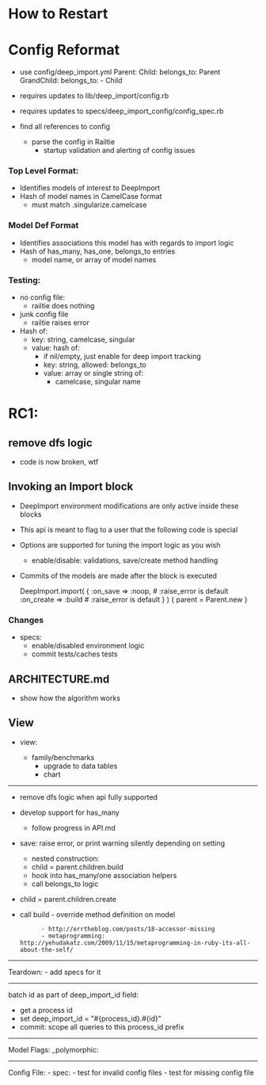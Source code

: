 How to Restart
==============

Config Reformat
===============
* use config/deep_import.yml
    Parent:
		Child:
			belongs_to: Parent
		GrandChild:
			belongs_to: 
			- Child

* requires updates to lib/deep_import/config.rb
* requires updates to specs/deep_import_config/config_spec.rb
* find all references to config
	* parse the config in Railtie
		* startup validation and alerting of config issues

### Top Level Format:
* Identifies models of interest to DeepImport
* Hash of model names in CamelCase format
	* must match .singularize.camelcase

### Model Def Format
* Identifies associations this model has with regards to import logic
* Hash of has_many, has_one, belongs_to entries
	* model name, or array of model names

### Testing:
* no config file: 
	* railtie does nothing
* junk config file
	* railtie raises error
* Hash of:
	* key: string, camelcase, singular
	* value: hash of:
		* if nil/empty, just enable for deep import tracking
		* key: string, allowed: belongs_to
		* value: array or single string of:
			* camelcase, singular name


RC1:
===


## remove dfs logic
* code is now broken, wtf

## Invoking an Import block
* DeepImport environment modifications are only active inside these blocks
* This api is meant to flag to a user that the following code is special
* Options are supported for tuning the import logic as you wish
	* enable/disable: validations, save/create method handling
* Commits of the models are made after the block is executed
	 
    DeepImport.import( { 
												:on_save => :noop, # :raise_error is default
												:on_create => :build # :raise_error is default
											}
				) {
						parent = Parent.new	
					}

### Changes
* specs:
	* enable/disabled environment logic
	* commit tests/caches tests


## ARCHITECTURE.md
  * show how the algorithm works


View
-----
* view: 

	* family/benchmarks
		* upgrade to data tables
		* chart


---
- remove dfs logic when api fully supported
- develop support for has_many
	- follow progress in API.md
- save: raise error, or print warning silently depending on setting
	- nested construction:
	- child = parent.children.build
	- hook into has_many/one association helpers
	- call belongs_to logic

- child = parent.children.create 
- call build
					- override method definition on model

			- http://errtheblog.com/posts/18-accessor-missing
			- metaprogramming: http://yehudakatz.com/2009/11/15/metaprogramming-in-ruby-its-all-about-the-self/

---
Teardown:
	- add specs for it

---
batch id as part of deep_import_id field:
- get a process id
- set deep_import_id = "#{process_id}.#{id}"
- commit: scope all queries to this process_id prefix

---
Model Flags:
_polymorphic:

---
Config File:
	- spec: 
		- test for invalid config files
		- test for missing config file

